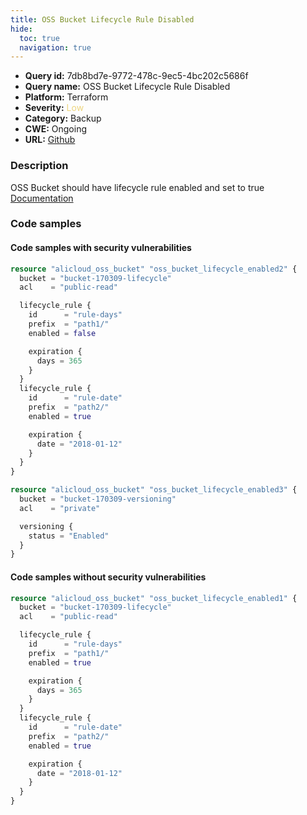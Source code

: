 ```yaml
---
title: OSS Bucket Lifecycle Rule Disabled
hide:
  toc: true
  navigation: true
---
```


-   **Query id:** 7db8bd7e-9772-478c-9ec5-4bc202c5686f
-   **Query name:** OSS Bucket Lifecycle Rule Disabled
-   **Platform:** Terraform
-   **Severity:** <span style="color:#edd57e">Low</span>
-   **Category:** Backup
-   **CWE:** Ongoing
-   **URL:** [Github](https://github.com/DataDog/kics/tree/master/assets/queries/terraform/alicloud/oss_bucket_lifecycle_disabled)

### Description
OSS Bucket should have lifecycle rule enabled and set to true<br>
[Documentation](https://registry.terraform.io/providers/aliyun/alicloud/latest/docs/resources/oss_bucket#lifecycle_rule)

### Code samples
#### Code samples with security vulnerabilities
```tf title="Positive test num. 1 - tf file" hl_lines="8"
resource "alicloud_oss_bucket" "oss_bucket_lifecycle_enabled2" {
  bucket = "bucket-170309-lifecycle"
  acl    = "public-read"

  lifecycle_rule {
    id      = "rule-days"
    prefix  = "path1/"
    enabled = false

    expiration {
      days = 365
    }
  }
  lifecycle_rule {
    id      = "rule-date"
    prefix  = "path2/"
    enabled = true

    expiration {
      date = "2018-01-12"
    }
  }
}

```
```tf title="Positive test num. 2 - tf file" hl_lines="1"
resource "alicloud_oss_bucket" "oss_bucket_lifecycle_enabled3" {
  bucket = "bucket-170309-versioning"
  acl    = "private"

  versioning {
    status = "Enabled"
  }
}

```


#### Code samples without security vulnerabilities
```tf title="Negative test num. 1 - tf file"
resource "alicloud_oss_bucket" "oss_bucket_lifecycle_enabled1" {
  bucket = "bucket-170309-lifecycle"
  acl    = "public-read"

  lifecycle_rule {
    id      = "rule-days"
    prefix  = "path1/"
    enabled = true

    expiration {
      days = 365
    }
  }
  lifecycle_rule {
    id      = "rule-date"
    prefix  = "path2/"
    enabled = true

    expiration {
      date = "2018-01-12"
    }
  }
}

```
